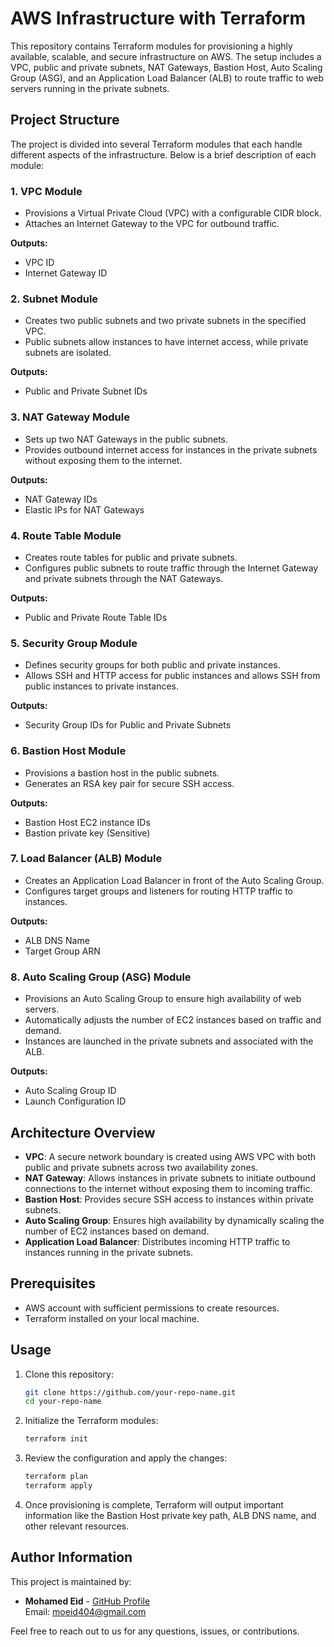 # AWS Infrastructure with Terraform

This repository contains Terraform modules for provisioning a highly available, scalable, and secure infrastructure on AWS. The setup includes a VPC, public and private subnets, NAT Gateways, Bastion Host, Auto Scaling Group (ASG), and an Application Load Balancer (ALB) to route traffic to web servers running in the private subnets.

## Project Structure

The project is divided into several Terraform modules that each handle different aspects of the infrastructure. Below is a brief description of each module:

### 1. **VPC Module**
   - Provisions a Virtual Private Cloud (VPC) with a configurable CIDR block.
   - Attaches an Internet Gateway to the VPC for outbound traffic.
   
   **Outputs:**
   - VPC ID
   - Internet Gateway ID

### 2. **Subnet Module**
   - Creates two public subnets and two private subnets in the specified VPC.
   - Public subnets allow instances to have internet access, while private subnets are isolated.

   **Outputs:**
   - Public and Private Subnet IDs

### 3. **NAT Gateway Module**
   - Sets up two NAT Gateways in the public subnets.
   - Provides outbound internet access for instances in the private subnets without exposing them to the internet.
   
   **Outputs:**
   - NAT Gateway IDs
   - Elastic IPs for NAT Gateways

### 4. **Route Table Module**
   - Creates route tables for public and private subnets.
   - Configures public subnets to route traffic through the Internet Gateway and private subnets through the NAT Gateways.
   
   **Outputs:**
   - Public and Private Route Table IDs

### 5. **Security Group Module**
   - Defines security groups for both public and private instances.
   - Allows SSH and HTTP access for public instances and allows SSH from public instances to private instances.

   **Outputs:**
   - Security Group IDs for Public and Private Subnets

### 6. **Bastion Host Module**
   - Provisions a bastion host in the public subnets.
   - Generates an RSA key pair for secure SSH access.
   
   **Outputs:**
   - Bastion Host EC2 instance IDs
   - Bastion private key (Sensitive)

### 7. **Load Balancer (ALB) Module**
   - Creates an Application Load Balancer in front of the Auto Scaling Group.
   - Configures target groups and listeners for routing HTTP traffic to instances.
   
   **Outputs:**
   - ALB DNS Name
   - Target Group ARN

### 8. **Auto Scaling Group (ASG) Module**
   - Provisions an Auto Scaling Group to ensure high availability of web servers.
   - Automatically adjusts the number of EC2 instances based on traffic and demand.
   - Instances are launched in the private subnets and associated with the ALB.

   **Outputs:**
   - Auto Scaling Group ID
   - Launch Configuration ID

## Architecture Overview

- **VPC**: A secure network boundary is created using AWS VPC with both public and private subnets across two availability zones.
- **NAT Gateway**: Allows instances in private subnets to initiate outbound connections to the internet without exposing them to incoming traffic.
- **Bastion Host**: Provides secure SSH access to instances within private subnets.
- **Auto Scaling Group**: Ensures high availability by dynamically scaling the number of EC2 instances based on demand.
- **Application Load Balancer**: Distributes incoming HTTP traffic to instances running in the private subnets.

## Prerequisites

- AWS account with sufficient permissions to create resources.
- Terraform installed on your local machine.

## Usage

1. Clone this repository:

   ```bash
   git clone https://github.com/your-repo-name.git
   cd your-repo-name

2. Initialize the Terraform modules:

   ```bash
   terraform init

3. Review the configuration and apply the changes:

   ```bash
   terraform plan
   terraform apply

4. Once provisioning is complete, Terraform will output important information like the Bastion Host private key path, ALB DNS name, and other relevant resources.

## Author Information

This project is maintained by:

- **Mohamed Eid** - [GitHub Profile](https://github.com/moeid404)  
  Email: moeid404@gmail.com

Feel free to reach out to us for any questions, issues, or contributions.